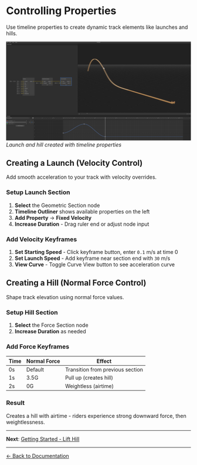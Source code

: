 # Controlling Properties

Use timeline properties to create dynamic track elements like launches and hills.

![Launch and Hill](../images/controlling-properties.png)
_Launch and hill created with timeline properties_

## Creating a Launch (Velocity Control)

Add smooth acceleration to your track with velocity overrides.

### Setup Launch Section

1. **Select** the Geometric Section node
2. **Timeline Outliner** shows available properties on the left
3. **Add Property** → **Fixed Velocity**
4. **Increase Duration** - Drag ruler end or adjust node input

### Add Velocity Keyframes

1. **Set Starting Speed** - Click keyframe button, enter `0.1` m/s at time 0
2. **Set Launch Speed** - Add keyframe near section end with `30` m/s
3. **View Curve** - Toggle Curve View button to see acceleration curve

## Creating a Hill (Normal Force Control)

Shape track elevation using normal force values.

### Setup Hill Section

1. **Select** the Force Section node
2. **Increase Duration** as needed

### Add Force Keyframes

| Time | Normal Force | Effect                           |
| ---- | ------------ | -------------------------------- |
| 0s   | Default      | Transition from previous section |
| 1s   | 3.5G         | Pull up (creates hill)           |
| 2s   | 0G           | Weightless (airtime)             |

### Result

Creates a hill with airtime - riders experience strong downward force, then weightlessness.

---

**Next**: [Getting Started - Lift Hill](lift-hill.md)

---

[← Back to Documentation](../)
